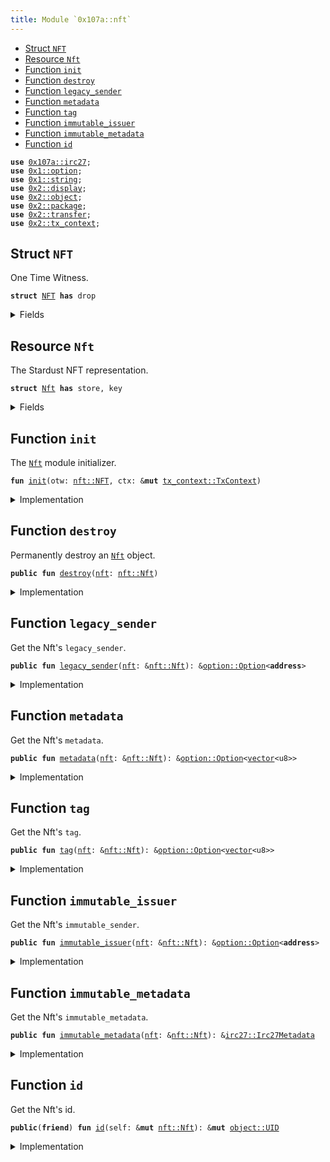 ```yaml
---
title: Module `0x107a::nft`
---
```




-  [Struct `NFT`](#0x107a_nft_NFT)
-  [Resource `Nft`](#0x107a_nft_Nft)
-  [Function `init`](#0x107a_nft_init)
-  [Function `destroy`](#0x107a_nft_destroy)
-  [Function `legacy_sender`](#0x107a_nft_legacy_sender)
-  [Function `metadata`](#0x107a_nft_metadata)
-  [Function `tag`](#0x107a_nft_tag)
-  [Function `immutable_issuer`](#0x107a_nft_immutable_issuer)
-  [Function `immutable_metadata`](#0x107a_nft_immutable_metadata)
-  [Function `id`](#0x107a_nft_id)


<pre><code><b>use</b> <a href="irc27.md#0x107a_irc27">0x107a::irc27</a>;
<b>use</b> <a href="../move-stdlib/option.md#0x1_option">0x1::option</a>;
<b>use</b> <a href="../move-stdlib/string.md#0x1_string">0x1::string</a>;
<b>use</b> <a href="../iota-framework/display.md#0x2_display">0x2::display</a>;
<b>use</b> <a href="../iota-framework/object.md#0x2_object">0x2::object</a>;
<b>use</b> <a href="../iota-framework/package.md#0x2_package">0x2::package</a>;
<b>use</b> <a href="../iota-framework/transfer.md#0x2_transfer">0x2::transfer</a>;
<b>use</b> <a href="../iota-framework/tx_context.md#0x2_tx_context">0x2::tx_context</a>;
</code></pre>



<a name="0x107a_nft_NFT"></a>

## Struct `NFT`

One Time Witness.


<pre><code><b>struct</b> <a href="nft.md#0x107a_nft_NFT">NFT</a> <b>has</b> drop
</code></pre>



<details>
<summary>Fields</summary>


<dl>
<dt>
<code>dummy_field: bool</code>
</dt>
<dd>

</dd>
</dl>


</details>

<a name="0x107a_nft_Nft"></a>

## Resource `Nft`

The Stardust NFT representation.


<pre><code><b>struct</b> <a href="nft.md#0x107a_nft_Nft">Nft</a> <b>has</b> store, key
</code></pre>



<details>
<summary>Fields</summary>


<dl>
<dt>
<code>id: <a href="../iota-framework/object.md#0x2_object_UID">object::UID</a></code>
</dt>
<dd>
 The Nft's ID is nested from Stardust.
</dd>
<dt>
<code>legacy_sender: <a href="../move-stdlib/option.md#0x1_option_Option">option::Option</a>&lt;<b>address</b>&gt;</code>
</dt>
<dd>
 The sender feature holds the last sender address assigned before the migration and
 is not supported by the protocol after it.
</dd>
<dt>
<code>metadata: <a href="../move-stdlib/option.md#0x1_option_Option">option::Option</a>&lt;<a href="../move-stdlib/vector.md#0x1_vector">vector</a>&lt;u8&gt;&gt;</code>
</dt>
<dd>
 The metadata feature.
</dd>
<dt>
<code>tag: <a href="../move-stdlib/option.md#0x1_option_Option">option::Option</a>&lt;<a href="../move-stdlib/vector.md#0x1_vector">vector</a>&lt;u8&gt;&gt;</code>
</dt>
<dd>
 The tag feature.
</dd>
<dt>
<code>immutable_issuer: <a href="../move-stdlib/option.md#0x1_option_Option">option::Option</a>&lt;<b>address</b>&gt;</code>
</dt>
<dd>
 The immutable issuer feature.
</dd>
<dt>
<code>immutable_metadata: <a href="irc27.md#0x107a_irc27_Irc27Metadata">irc27::Irc27Metadata</a></code>
</dt>
<dd>
 The immutable metadata feature.
</dd>
</dl>


</details>

<a name="0x107a_nft_init"></a>

## Function `init`

The <code><a href="nft.md#0x107a_nft_Nft">Nft</a></code> module initializer.


<pre><code><b>fun</b> <a href="nft.md#0x107a_nft_init">init</a>(otw: <a href="nft.md#0x107a_nft_NFT">nft::NFT</a>, ctx: &<b>mut</b> <a href="../iota-framework/tx_context.md#0x2_tx_context_TxContext">tx_context::TxContext</a>)
</code></pre>



<details>
<summary>Implementation</summary>


<pre><code><b>fun</b> <a href="nft.md#0x107a_nft_init">init</a>(otw: <a href="nft.md#0x107a_nft_NFT">NFT</a>, ctx: &<b>mut</b> TxContext) {
    // Claim the <b>module</b> publisher.
    <b>let</b> publisher = <a href="../iota-framework/package.md#0x2_package_claim">package::claim</a>(otw, ctx);

    // Build a `Display` <a href="../iota-framework/object.md#0x2_object">object</a>.
    <b>let</b> keys = <a href="../move-stdlib/vector.md#0x1_vector">vector</a>[
        // The Iota standard fields.
        <a href="../move-stdlib/string.md#0x1_string_utf8">string::utf8</a>(b"name"),
        <a href="../move-stdlib/string.md#0x1_string_utf8">string::utf8</a>(b"image_url"),
        <a href="../move-stdlib/string.md#0x1_string_utf8">string::utf8</a>(b"description"),
        <a href="../move-stdlib/string.md#0x1_string_utf8">string::utf8</a>(b"creator"),

        // The extra IRC27-nested fileds.
        <a href="../move-stdlib/string.md#0x1_string_utf8">string::utf8</a>(b"version"),
        <a href="../move-stdlib/string.md#0x1_string_utf8">string::utf8</a>(b"media_type"),
        <a href="../move-stdlib/string.md#0x1_string_utf8">string::utf8</a>(b"collection_name"),

        // The issuer of the <a href="nft.md#0x107a_nft_NFT">NFT</a>. Equivalent <b>to</b> IRC-27 `collectionId`.
        <a href="../move-stdlib/string.md#0x1_string_utf8">string::utf8</a>(b"immutable_issuer"),
    ];

    <b>let</b> values = <a href="../move-stdlib/vector.md#0x1_vector">vector</a>[
        // The Iota standard fields.
        <a href="../move-stdlib/string.md#0x1_string_utf8">string::utf8</a>(b"{immutable_metadata.name}"),
        <a href="../move-stdlib/string.md#0x1_string_utf8">string::utf8</a>(b"{immutable_metadata.uri}"),
        <a href="../move-stdlib/string.md#0x1_string_utf8">string::utf8</a>(b"{immutable_metadata.description}"),
        <a href="../move-stdlib/string.md#0x1_string_utf8">string::utf8</a>(b"{immutable_metadata.issuer_name}"),

        // The extra IRC27-nested fileds.
        <a href="../move-stdlib/string.md#0x1_string_utf8">string::utf8</a>(b"{immutable_metadata.version}"),
        <a href="../move-stdlib/string.md#0x1_string_utf8">string::utf8</a>(b"{immutable_metadata.media_type}"),
        <a href="../move-stdlib/string.md#0x1_string_utf8">string::utf8</a>(b"{immutable_metadata.collection_name}"),

        // The issuer of the <a href="nft.md#0x107a_nft_NFT">NFT</a>. Equivalent <b>to</b> IRC-27 `collectionId`.
        <a href="../move-stdlib/string.md#0x1_string_utf8">string::utf8</a>(b"{immutable_issuer}"),
    ];

    <b>let</b> <b>mut</b> <a href="../iota-framework/display.md#0x2_display">display</a> = <a href="../iota-framework/display.md#0x2_display_new_with_fields">display::new_with_fields</a>&lt;<a href="nft.md#0x107a_nft_Nft">Nft</a>&gt;(
        &publisher,
        keys,
        values,
        ctx
    );

    // Commit the first version of `Display` <b>to</b> <b>apply</b> changes.
    <a href="../iota-framework/display.md#0x2_display">display</a>.update_version();

    // Burn the publisher <a href="../iota-framework/object.md#0x2_object">object</a>.
    <a href="../iota-framework/package.md#0x2_package_burn_publisher">package::burn_publisher</a>(publisher);

    // Freeze the <a href="../iota-framework/display.md#0x2_display">display</a> <a href="../iota-framework/object.md#0x2_object">object</a>.
    iota::transfer::public_freeze_object(<a href="../iota-framework/display.md#0x2_display">display</a>);
}
</code></pre>



</details>

<a name="0x107a_nft_destroy"></a>

## Function `destroy`

Permanently destroy an <code><a href="nft.md#0x107a_nft_Nft">Nft</a></code> object.


<pre><code><b>public</b> <b>fun</b> <a href="nft.md#0x107a_nft_destroy">destroy</a>(<a href="nft.md#0x107a_nft">nft</a>: <a href="nft.md#0x107a_nft_Nft">nft::Nft</a>)
</code></pre>



<details>
<summary>Implementation</summary>


<pre><code><b>public</b> <b>fun</b> <a href="nft.md#0x107a_nft_destroy">destroy</a>(<a href="nft.md#0x107a_nft">nft</a>: <a href="nft.md#0x107a_nft_Nft">Nft</a>) {
    <b>let</b> <a href="nft.md#0x107a_nft_Nft">Nft</a> {
        id,
        legacy_sender: _,
        metadata: _,
        tag: _,
        immutable_issuer: _,
        immutable_metadata,
    } = <a href="nft.md#0x107a_nft">nft</a>;

    <a href="irc27.md#0x107a_irc27_destroy">irc27::destroy</a>(immutable_metadata);

    <a href="../iota-framework/object.md#0x2_object_delete">object::delete</a>(id);
}
</code></pre>



</details>

<a name="0x107a_nft_legacy_sender"></a>

## Function `legacy_sender`

Get the Nft's <code>legacy_sender</code>.


<pre><code><b>public</b> <b>fun</b> <a href="nft.md#0x107a_nft_legacy_sender">legacy_sender</a>(<a href="nft.md#0x107a_nft">nft</a>: &<a href="nft.md#0x107a_nft_Nft">nft::Nft</a>): &<a href="../move-stdlib/option.md#0x1_option_Option">option::Option</a>&lt;<b>address</b>&gt;
</code></pre>



<details>
<summary>Implementation</summary>


<pre><code><b>public</b> <b>fun</b> <a href="nft.md#0x107a_nft_legacy_sender">legacy_sender</a>(<a href="nft.md#0x107a_nft">nft</a>: &<a href="nft.md#0x107a_nft_Nft">Nft</a>): &Option&lt;<b>address</b>&gt; {
    &<a href="nft.md#0x107a_nft">nft</a>.legacy_sender
}
</code></pre>



</details>

<a name="0x107a_nft_metadata"></a>

## Function `metadata`

Get the Nft's <code>metadata</code>.


<pre><code><b>public</b> <b>fun</b> <a href="nft.md#0x107a_nft_metadata">metadata</a>(<a href="nft.md#0x107a_nft">nft</a>: &<a href="nft.md#0x107a_nft_Nft">nft::Nft</a>): &<a href="../move-stdlib/option.md#0x1_option_Option">option::Option</a>&lt;<a href="../move-stdlib/vector.md#0x1_vector">vector</a>&lt;u8&gt;&gt;
</code></pre>



<details>
<summary>Implementation</summary>


<pre><code><b>public</b> <b>fun</b> <a href="nft.md#0x107a_nft_metadata">metadata</a>(<a href="nft.md#0x107a_nft">nft</a>: &<a href="nft.md#0x107a_nft_Nft">Nft</a>): &Option&lt;<a href="../move-stdlib/vector.md#0x1_vector">vector</a>&lt;u8&gt;&gt; {
    &<a href="nft.md#0x107a_nft">nft</a>.metadata
}
</code></pre>



</details>

<a name="0x107a_nft_tag"></a>

## Function `tag`

Get the Nft's <code>tag</code>.


<pre><code><b>public</b> <b>fun</b> <a href="nft.md#0x107a_nft_tag">tag</a>(<a href="nft.md#0x107a_nft">nft</a>: &<a href="nft.md#0x107a_nft_Nft">nft::Nft</a>): &<a href="../move-stdlib/option.md#0x1_option_Option">option::Option</a>&lt;<a href="../move-stdlib/vector.md#0x1_vector">vector</a>&lt;u8&gt;&gt;
</code></pre>



<details>
<summary>Implementation</summary>


<pre><code><b>public</b> <b>fun</b> <a href="nft.md#0x107a_nft_tag">tag</a>(<a href="nft.md#0x107a_nft">nft</a>: &<a href="nft.md#0x107a_nft_Nft">Nft</a>): &Option&lt;<a href="../move-stdlib/vector.md#0x1_vector">vector</a>&lt;u8&gt;&gt; {
    &<a href="nft.md#0x107a_nft">nft</a>.tag
}
</code></pre>



</details>

<a name="0x107a_nft_immutable_issuer"></a>

## Function `immutable_issuer`

Get the Nft's <code>immutable_sender</code>.


<pre><code><b>public</b> <b>fun</b> <a href="nft.md#0x107a_nft_immutable_issuer">immutable_issuer</a>(<a href="nft.md#0x107a_nft">nft</a>: &<a href="nft.md#0x107a_nft_Nft">nft::Nft</a>): &<a href="../move-stdlib/option.md#0x1_option_Option">option::Option</a>&lt;<b>address</b>&gt;
</code></pre>



<details>
<summary>Implementation</summary>


<pre><code><b>public</b> <b>fun</b> <a href="nft.md#0x107a_nft_immutable_issuer">immutable_issuer</a>(<a href="nft.md#0x107a_nft">nft</a>: &<a href="nft.md#0x107a_nft_Nft">Nft</a>): &Option&lt;<b>address</b>&gt; {
    &<a href="nft.md#0x107a_nft">nft</a>.immutable_issuer
}
</code></pre>



</details>

<a name="0x107a_nft_immutable_metadata"></a>

## Function `immutable_metadata`

Get the Nft's <code>immutable_metadata</code>.


<pre><code><b>public</b> <b>fun</b> <a href="nft.md#0x107a_nft_immutable_metadata">immutable_metadata</a>(<a href="nft.md#0x107a_nft">nft</a>: &<a href="nft.md#0x107a_nft_Nft">nft::Nft</a>): &<a href="irc27.md#0x107a_irc27_Irc27Metadata">irc27::Irc27Metadata</a>
</code></pre>



<details>
<summary>Implementation</summary>


<pre><code><b>public</b> <b>fun</b> <a href="nft.md#0x107a_nft_immutable_metadata">immutable_metadata</a>(<a href="nft.md#0x107a_nft">nft</a>: &<a href="nft.md#0x107a_nft_Nft">Nft</a>): &Irc27Metadata {
    &<a href="nft.md#0x107a_nft">nft</a>.immutable_metadata
}
</code></pre>



</details>

<a name="0x107a_nft_id"></a>

## Function `id`

Get the Nft's id.


<pre><code><b>public</b>(<b>friend</b>) <b>fun</b> <a href="nft.md#0x107a_nft_id">id</a>(self: &<b>mut</b> <a href="nft.md#0x107a_nft_Nft">nft::Nft</a>): &<b>mut</b> <a href="../iota-framework/object.md#0x2_object_UID">object::UID</a>
</code></pre>



<details>
<summary>Implementation</summary>


<pre><code><b>public</b>(<a href="../iota-framework/package.md#0x2_package">package</a>) <b>fun</b> <a href="nft.md#0x107a_nft_id">id</a>(self: &<b>mut</b> <a href="nft.md#0x107a_nft_Nft">Nft</a>): &<b>mut</b> UID {
    &<b>mut</b> self.id
}
</code></pre>



</details>
